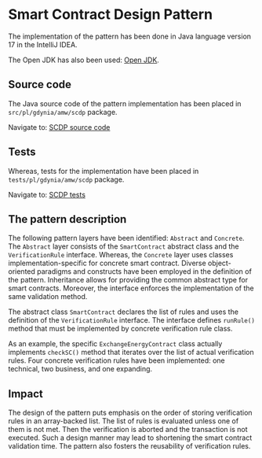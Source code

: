 # Smart Contract Design Pattern

The implementation of the pattern has been done in Java language version 17 in the IntelliJ IDEA.

The Open JDK has also been used: [Open JDK](https://jdk.java.net/17/).

## Source code

The Java source code of the pattern implementation has been placed in ``src/pl/gdynia/amw/scdp`` package.

Navigate to: [SCDP source code](https://github.com/drGorski/SmartContractDesignPattern/tree/master/src/pl/gdynia/amw/scdp)

## Tests

Whereas, tests for the implementation have been placed in ``tests/pl/gdynia/amw/scdp`` package.

Navigate to: [SCDP tests](https://github.com/drGorski/SmartContractDesignPattern/tree/master/tests/pl/gdynia/amw/scdp)

## The pattern description

The following pattern layers have been identified: ``Abstract`` and ``Concrete``. The ``Abstract`` layer consists of the ``SmartContract`` abstract class and the ``VerificationRule`` interface. Whereas, the ``Concrete`` layer uses classes implementation-specific for concrete smart contract. Diverse object-oriented paradigms and constructs have been employed in the definition of the pattern. Inheritance allows for providing the common abstract type for smart contracts. Moreover, the interface enforces the implementation of the same validation method.

The abstract class ``SmartContract`` declares the list of rules and uses the definition of the ``VerificationRule`` interface. The interface defines ``runRule()`` method that must be implemented by concrete verification rule class. 

As an example, the specific ``ExchangeEnergyContract`` class actually implements ``checkSC()`` method that iterates over the list of actual verification rules. Four concrete verification rules have been implemented: one technical, two business, and one expanding. 

## Impact

The design of the pattern puts emphasis on the order of storing verification rules in an array-backed list. The list of rules is evaluated unless one of them is not met. Then the verification is aborted and the transaction is not executed. Such a design manner may lead to shortening the smart contract validation time. The pattern also fosters the reusability of verification rules.

